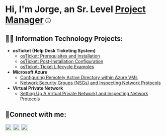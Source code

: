 <h1>Hi, I'm Jorge, an Sr. Level <a href="https://www.linkedin.com/in/jorge-rios-11426614/">Project Manager</a>☺</h1>

<h2>👨‍💻 Information Technology Projects:</h2>

- <b>osTicket (Help Desk Ticketing System)</b>
  - [osTicket: Prerequisites and Installation](https://github.com/jriosphoto/osticket-prereqs)
  - [osTicket: Post-Installation Configuration](https://github.com/jriosphoto/post-install-config)
  - [osTicket: Ticket Lifecycle Examples](https://github.com/jriosphoto/ticket-lifecycle/blob/main/README.md)
- <b>Microsoft Azure</b>
  - [Configuring Remotely Active Directory within Azure VMs](https://github.com/jriosphoto/configure-ad/blob/main/README.md)
  - [Network Security Groups (NSGs) and Inspecting Network Protocols](https://github.com/jriosphoto/azure-network-protocols/blob/main/README.md)
- <b>Virtual Private Network</b>
  - [Setting Up A Virtual Private Network) and Inspecting Network Protocols](https://github.com/jriosphoto/setting-up-a-vpn/blob/main/README.md)

<h2>🤳Connect with me:</h2>

[<img align="left" alt="Jorge | Twitter" width="22px" src="https://cdn.jsdelivr.net/npm/simple-icons@v3/icons/twitter.svg" />][twitter]
[<img align="left" alt="Jorge | LinkedIn" width="22px" src="https://cdn.jsdelivr.net/npm/simple-icons@v3/icons/linkedin.svg" />][linkedin]
[<img align="left" alt="Jorge | Instagram" width="22px" src="https://cdn.jsdelivr.net/npm/simple-icons@v3/icons/instagram.svg" />][instagram]

[twitter]: https://twitter.com/horheyivanrios
[instagram]: https://www.instagram.com/jriosphoto
[linkedin]: https://www.linkedin.com/in/jorge-rios-11426614/
